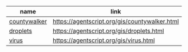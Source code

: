 name    | link
------- | ------
[countywalker](https://github.com/backspaces/agentscript/tree/master/gis/countywalker.html) | https://agentscript.org/gis/countywalker.html
[droplets](https://github.com/backspaces/agentscript/tree/master/gis/droplets.html) | https://agentscript.org/gis/droplets.html
[virus](https://github.com/backspaces/agentscript/tree/master/gis/virus.html) | https://agentscript.org/gis/virus.html
